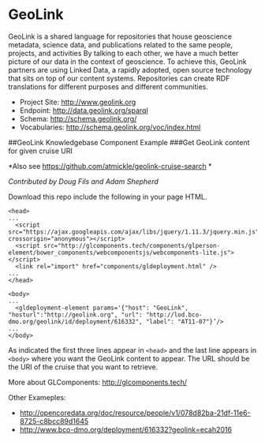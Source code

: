 # GeoLink

GeoLink is a shared language for repositories that house geoscience metadata, science data, and publications related to the same people, projects, and activities
By talking to each other, we have a much better picture of our data in the context of geoscience. To achieve this, GeoLink partners are using Linked Data, a rapidly adopted, open source technology that sits on top of our content systems. Repositories can create RDF translations for different purposes and different communities. 

- Project Site: http://www.geolink.org
- Endpoint: http://data.geolink.org/sparql
- Schema: http://schema.geolink.org/
- Vocabularies: http://schema.geolink.org/voc/index.html

##GeoLink Knowledgebase Component Example
###Get GeoLink content for given cruise URI

*Also see https://github.com/atmickle/geolink-cruise-search *

*Contributed by Doug Fils and Adam Shepherd*

Download this repo include the following in your page HTML.

~~~~
<head>
...
  <script src="https://ajax.googleapis.com/ajax/libs/jquery/1.11.3/jquery.min.js" crossorigin="anonymous"></script>
  <script src="http://glcomponents.tech/components/glperson-element/bower_components/webcomponentsjs/webcomponents-lite.js"></script>
  <link rel="import" href="components/gldeployment.html" />
...
</head>

<body>
...
  <gldeployment-element params='{"host": "GeoLink", "hosturl":"http://geolink.org", "url": "http://lod.bco-dmo.org/geolink/id/deployment/616332", "label": "AT11-07"}’/>
...
</body>
~~~~

As indicated the first three lines appear in ```<head>``` and the last line appears in ```<body>``` where you want the GeoLink content to appear. The URL should be the URI of the cruise that you want to retrieve. 

More about GLComponents: http://glcomponents.tech/

Other Exameples:
- http://opencoredata.org/doc/resource/people/v1/078d82ba-21df-11e6-8725-c8bcc89d1645
- http://www.bco-dmo.org/deployment/616332?geolink=ecah2016
